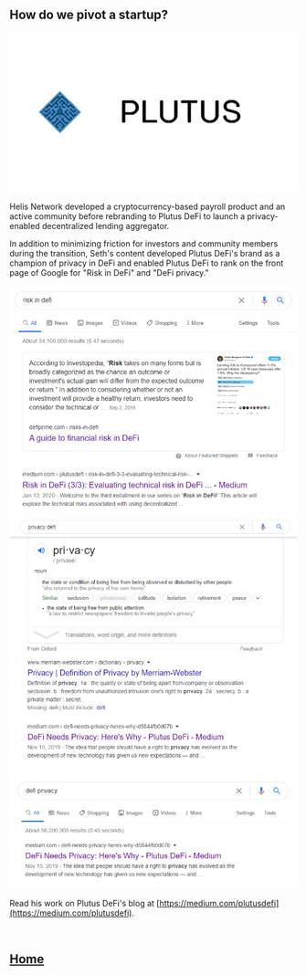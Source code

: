 ## How do we pivot a startup?

<img src="images/plutblockwhite.png?raw=true"/>

Helis Network developed a cryptocurrency-based payroll product and an active community before rebranding to Plutus DeFi to launch a privacy-enabled decentralized lending aggregator.

In addition to minimizing friction for investors and community members during the transition, Seth's content developed Plutus DeFi's 
brand as a champion of privacy in DeFi and enabled Plutus DeFi to rank on the front page of Google for "Risk in DeFi" and "DeFi privacy."

<img src="images/seoriskdefi.png?raw=true"/>

<img src="images/seodefiprivacy.png?raw=true"/>

Read his work on Plutus DeFi's blog at [https://medium.com/plutusdefi](https://medium.com/plutusdefi).

<br>

## <a href="/SethGoldfarbPortfolio">Home</a>
